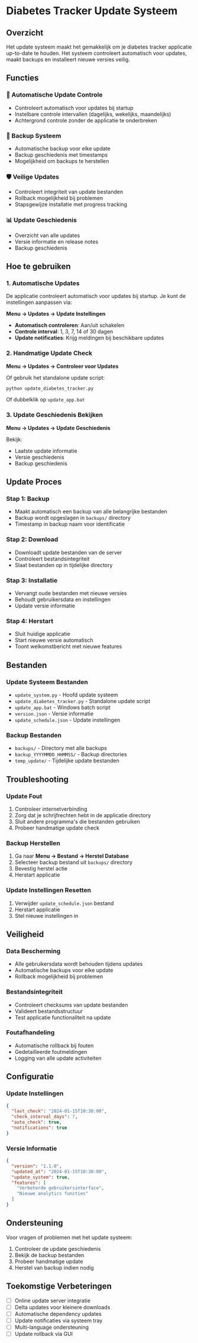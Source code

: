 # Diabetes Tracker Update Systeem

## Overzicht

Het update systeem maakt het gemakkelijk om je diabetes tracker applicatie up-to-date te houden. Het systeem controleert automatisch voor updates, maakt backups en installeert nieuwe versies veilig.

## Functies

### 🔄 Automatische Update Controle
- Controleert automatisch voor updates bij startup
- Instelbare controle intervallen (dagelijks, wekelijks, maandelijks)
- Achtergrond controle zonder de applicatie te onderbreken

### 📁 Backup Systeem
- Automatische backup voor elke update
- Backup geschiedenis met timestamps
- Mogelijkheid om backups te herstellen

### 🛡️ Veilige Updates
- Controleert integriteit van update bestanden
- Rollback mogelijkheid bij problemen
- Stapsgewijze installatie met progress tracking

### 📊 Update Geschiedenis
- Overzicht van alle updates
- Versie informatie en release notes
- Backup geschiedenis

## Hoe te gebruiken

### 1. Automatische Updates

De applicatie controleert automatisch voor updates bij startup. Je kunt de instellingen aanpassen via:

**Menu → Updates → Update Instellingen**

- **Automatisch controleren**: Aan/uit schakelen
- **Controle interval**: 1, 3, 7, 14 of 30 dagen
- **Update notificaties**: Krijg meldingen bij beschikbare updates

### 2. Handmatige Update Check

**Menu → Updates → Controleer voor Updates**

Of gebruik het standalone update script:

```bash
python update_diabetes_tracker.py
```

Of dubbelklik op `update_app.bat`

### 3. Update Geschiedenis Bekijken

**Menu → Updates → Update Geschiedenis**

Bekijk:
- Laatste update informatie
- Versie geschiedenis
- Backup geschiedenis

## Update Proces

### Stap 1: Backup
- Maakt automatisch een backup van alle belangrijke bestanden
- Backup wordt opgeslagen in `backups/` directory
- Timestamp in backup naam voor identificatie

### Stap 2: Download
- Downloadt update bestanden van de server
- Controleert bestandsintegriteit
- Slaat bestanden op in tijdelijke directory

### Stap 3: Installatie
- Vervangt oude bestanden met nieuwe versies
- Behoudt gebruikersdata en instellingen
- Update versie informatie

### Stap 4: Herstart
- Sluit huidige applicatie
- Start nieuwe versie automatisch
- Toont welkomstbericht met nieuwe features

## Bestanden

### Update Systeem Bestanden
- `update_system.py` - Hoofd update systeem
- `update_diabetes_tracker.py` - Standalone update script
- `update_app.bat` - Windows batch script
- `version.json` - Versie informatie
- `update_schedule.json` - Update instellingen

### Backup Bestanden
- `backups/` - Directory met alle backups
- `backup_YYYYMMDD_HHMMSS/` - Backup directories
- `temp_update/` - Tijdelijke update bestanden

## Troubleshooting

### Update Fout
1. Controleer internetverbinding
2. Zorg dat je schrijfrechten hebt in de applicatie directory
3. Sluit andere programma's die bestanden gebruiken
4. Probeer handmatige update check

### Backup Herstellen
1. Ga naar **Menu → Bestand → Herstel Database**
2. Selecteer backup bestand uit `backups/` directory
3. Bevestig herstel actie
4. Herstart applicatie

### Update Instellingen Resetten
1. Verwijder `update_schedule.json` bestand
2. Herstart applicatie
3. Stel nieuwe instellingen in

## Veiligheid

### Data Bescherming
- Alle gebruikersdata wordt behouden tijdens updates
- Automatische backups voor elke update
- Rollback mogelijkheid bij problemen

### Bestandsintegriteit
- Controleert checksums van update bestanden
- Valideert bestandsstructuur
- Test applicatie functionaliteit na update

### Foutafhandeling
- Automatische rollback bij fouten
- Gedetailleerde foutmeldingen
- Logging van alle update activiteiten

## Configuratie

### Update Instellingen
```json
{
  "last_check": "2024-01-15T10:30:00",
  "check_interval_days": 7,
  "auto_check": true,
  "notifications": true
}
```

### Versie Informatie
```json
{
  "version": "1.1.0",
  "updated_at": "2024-01-15T10:30:00",
  "update_system": true,
  "features": [
    "Verbeterde gebruikersinterface",
    "Nieuwe analytics functies"
  ]
}
```

## Ondersteuning

Voor vragen of problemen met het update systeem:

1. Controleer de update geschiedenis
2. Bekijk de backup bestanden
3. Probeer handmatige update
4. Herstel van backup indien nodig

## Toekomstige Verbeteringen

- [ ] Online update server integratie
- [ ] Delta updates voor kleinere downloads
- [ ] Automatische dependency updates
- [ ] Update notificaties via systeem tray
- [ ] Multi-language ondersteuning
- [ ] Update rollback via GUI 